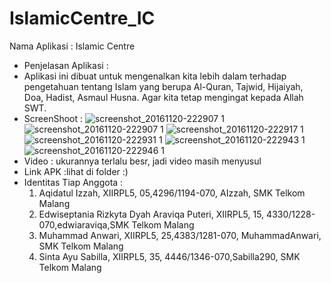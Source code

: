 # IslamicCentre_IC

Nama Aplikasi : Islamic Centre
- Penjelasan Aplikasi :
- Aplikasi ini dibuat untuk mengenalkan kita lebih dalam terhadap pengetahuan  tentang Islam yang berupa Al-Quran, Tajwid, Hijaiyah, Doa, 
 Hadist, Asmaul Husna. Agar kita tetap mengingat kepada Allah SWT.
- ScreenShoot :
![screenshot_20161120-222907 1](https://cloud.githubusercontent.com/assets/22891163/20464035/8e66a0f6-af72-11e6-9fbf-8e4ea4e7edc9.jpg)
![screenshot_20161120-222907 1](https://cloud.githubusercontent.com/assets/22891163/20464035/8e66a0f6-af72-11e6-9fbf-8e4ea4e7edc9.jpg)
![screenshot_20161120-222917 1](https://cloud.githubusercontent.com/assets/22891163/20464041/a034a846-af72-11e6-80b0-552959972f8a.jpg)
![screenshot_20161120-222931 1](https://cloud.githubusercontent.com/assets/22891163/20464042/ac491e78-af72-11e6-87cb-b029a9b3606f.jpg)
![screenshot_20161120-222943 1](https://cloud.githubusercontent.com/assets/22891163/20464056/d07c5300-af72-11e6-8595-d8fb8fca8903.jpg)
![screenshot_20161120-222946 1](https://cloud.githubusercontent.com/assets/22891163/20464058/d91cd7a0-af72-11e6-9261-7ec6458fd971.jpg)
- Video :
ukurannya terlalu besr, jadi video masih menyusul
- Link APK :lihat di folder :)
- Identitas Tiap Anggota :
  1. Aqidatul Izzah, XIIRPL5, 05,4296/1194-070, AIzzah, SMK Telkom Malang
  2. Edwiseptania Rizkyta Dyah Araviqa Puteri, XIIRPL5, 15, 4330/1228-070,edwiaraviqa,SMK Telkom Malang
  3. Muhammad Anwari, XIIRPL5, 25,4383/1281-070, MuhammadAnwari, SMK Telkom Malang
  4. Sinta Ayu Sabilla, XIIRPL5, 35, 4446/1346-070,Sabilla290, SMK Telkom Malang
  

